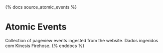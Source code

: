 {% docs source_atomic_events %}
# Atomic Events
Collection of pageview events ingested from the website. Dados ingeridos com Kinesis Firehose.
{% enddocs %}



